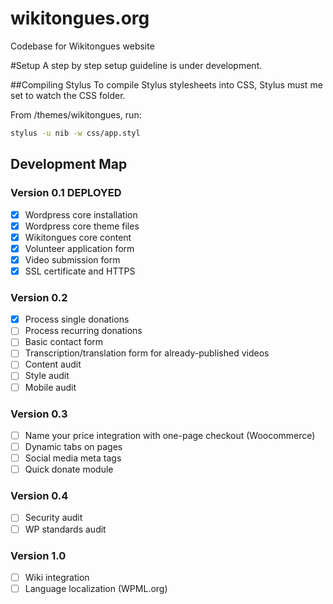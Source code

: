 # wikitongues.org
Codebase for Wikitongues website

#Setup
A step by step setup guideline is under development.

##Compiling Stylus
To compile Stylus stylesheets into CSS, Stylus must me set to watch the CSS folder.

From /themes/wikitongues, run:

```bash
stylus -u nib -w css/app.styl
```

## Development Map
### Version 0.1 DEPLOYED
- [x] Wordpress core installation
- [x] Wordpress core theme files
- [x] Wikitongues core content
- [x] Volunteer application form
- [x] Video submission form
- [x] SSL certificate and HTTPS

### Version 0.2
- [x] Process single donations
- [ ] Process recurring donations
- [ ] Basic contact form
- [ ] Transcription/translation form for already-published videos
- [ ] Content audit
- [ ] Style audit
- [ ] Mobile audit

### Version 0.3
- [ ] Name your price integration with one-page checkout (Woocommerce)
- [ ] Dynamic tabs on pages
- [ ] Social media meta tags
- [ ] Quick donate module

### Version 0.4
- [ ] Security audit
- [ ] WP standards audit

### Version 1.0
- [ ] Wiki integration
- [ ] Language localization (WPML.org)